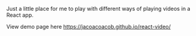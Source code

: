Just a little place for me to play with different ways of playing videos in a React app.

View demo page here https://jacoacoacob.github.io/react-video/